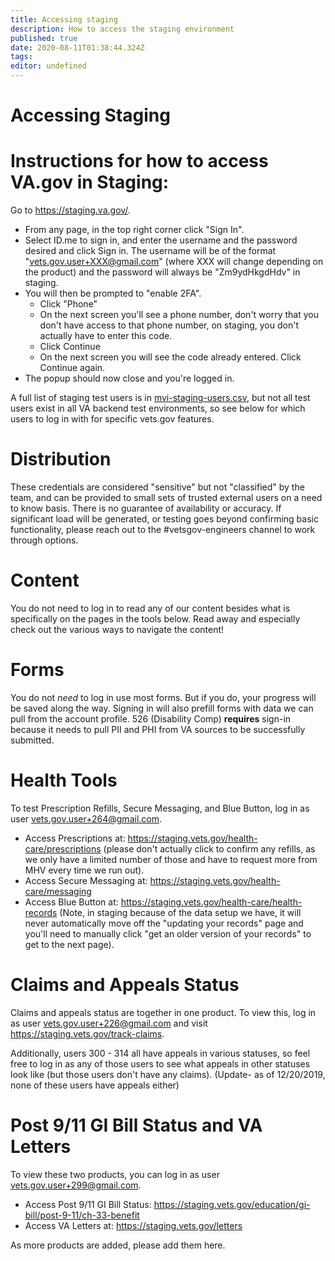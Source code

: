 ```yaml
---
title: Accessing staging
description: How to access the staging environment
published: true
date: 2020-08-11T01:38:44.324Z
tags: 
editor: undefined
---
```


# Accessing Staging
# Instructions for how to access VA.gov in Staging:

Go to https://staging.va.gov/. 

- From any page, in the top right corner click "Sign In".  
- Select ID.me to sign in, and enter the username and the password desired and click Sign in. The username will be of the format "vets.gov.user+XXX@gmail.com" (where XXX will change depending on the product) and the password will always be "Zm9ydHkgdHdv" in staging. 
- You will then be prompted to "enable 2FA". 
	- Click "Phone"
	- On the next screen you'll see a phone number, don't worry that you don't have access to that phone number, on staging, you don't actually have to enter this code. 
	- Click Continue
	- On the next screen you will see the code already entered. Click Continue again. 
- The popup should now close and you're logged in. 

A full list of staging test users is in [mvi-staging-users.csv](https://github.com/department-of-veterans-affairs/va.gov-team-sensitive/blob/master/Administrative/vagov-users/mvi-staging-users.csv), but not all test users exist in all VA backend test environments, so see below for which users to log in with for specific vets.gov features.

# Distribution

These credentials are considered "sensitive" but not "classified" by the team, and can be provided to small sets of trusted external users on a need to know basis. There is no guarantee of availability or accuracy. If significant load will be generated, or testing goes beyond confirming basic functionality, please reach out to the #vetsgov-engineers channel to work through options.

# Content
You do not need to log in to read any of our content besides what is specifically on the pages in the tools below.  Read away and especially check out the various ways to navigate the content!

# Forms
You do not _need_ to log in use most forms. But if you do, your progress will be saved along the way. Signing in will also prefill forms with data we can pull from the account profile. 526 (Disability Comp) **requires** sign-in because it needs to pull PII and PHI from VA sources to be successfully submitted. 

# Health Tools

To test Prescription Refills, Secure Messaging, and Blue Button, log in as user vets.gov.user+264@gmail.com. 

- Access Prescriptions at: https://staging.vets.gov/health-care/prescriptions (please don't actually click to confirm any refills, as we only have a limited number of those and have to request more from MHV every time we run out). 
- Access Secure Messaging at: https://staging.vets.gov/health-care/messaging
- Access Blue Button at: https://staging.vets.gov/health-care/health-records (Note, in staging because of the data setup we have, it will never automatically move off the "updating your records" page and you'll need to manually click "get an older version of your records" to get to the next page). 

# Claims and Appeals Status
Claims and appeals status are together in one product. To view this, log in as user vets.gov.user+226@gmail.com and visit https://staging.vets.gov/track-claims. 

Additionally, users 300 - 314 all have appeals in various statuses, so feel free to log in as any of those users to see what appeals in other statuses look like (but those users don't have any claims). (Update- as of 12/20/2019, none of these users have appeals either)

# Post 9/11 GI Bill Status and VA Letters
To view these two products, you can log in as user vets.gov.user+299@gmail.com. 

- Access Post 9/11 GI Bill Status: https://staging.vets.gov/education/gi-bill/post-9-11/ch-33-benefit
- Access VA Letters at: https://staging.vets.gov/letters

As more products are added, please add them here. 